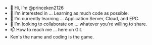 - 👋 Hi, I’m @princeken2126
- 👀 I’m interested in ... Learning as much code as possible.
- 🌱 I’m currently learning ... Application Server, Cloud, and EPC.
- 💞️ I’m looking to collaborate on ... whatever you're willing to share.
- 📫 How to reach me ... here on Git.
- Ken's the name and coding is the game.
<!---
princeken2126/princeken2126 is a ✨ special ✨ repository because its `README.md` (this file) appears on your GitHub profile.
You can click the Preview link to take a look at your changes.
--->
